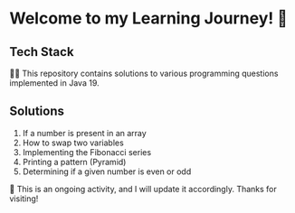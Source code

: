 # Welcome to my Learning Journey! :rocket:

## Tech Stack

👩‍💻 This repository contains solutions to various programming questions implemented in Java 19.

## Solutions

1. If a number is present in an array
2. How to swap two variables
3. Implementing the Fibonacci series
4. Printing a pattern (Pyramid)
5. Determining if a given number is even or odd



:notebook: This is an ongoing activity, and I will update it accordingly. Thanks for visiting!
